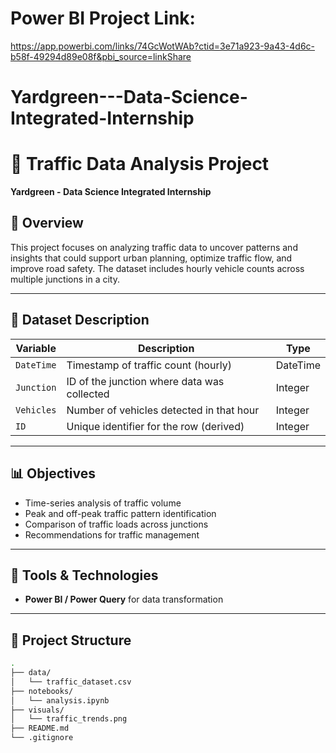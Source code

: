 # Power  BI Project Link:
https://app.powerbi.com/links/74GcWotWAb?ctid=3e71a923-9a43-4d6c-b58f-49294d89e08f&pbi_source=linkShare
# Yardgreen---Data-Science-Integrated-Internship
# 🚦 Traffic Data Analysis Project

**Yardgreen - Data Science Integrated Internship**

## 📌 Overview

This project focuses on analyzing traffic data to uncover patterns and insights that could support urban planning, optimize traffic flow, and improve road safety. The dataset includes hourly vehicle counts across multiple junctions in a city.

---

## 📁 Dataset Description

| Variable     | Description                                    | Type       |
|--------------|------------------------------------------------|------------|
| `DateTime`   | Timestamp of traffic count (hourly)            | DateTime   |
| `Junction`   | ID of the junction where data was collected    | Integer    |
| `Vehicles`   | Number of vehicles detected in that hour       | Integer    |
| `ID`         | Unique identifier for the row (derived)        | Integer    |

---

## 📊 Objectives

- Time-series analysis of traffic volume
- Peak and off-peak traffic pattern identification
- Comparison of traffic loads across junctions
- Recommendations for traffic management

---

## 🔧 Tools & Technologies


- **Power BI / Power Query** for data transformation


---

## 🚀 Project Structure

```bash
.
├── data/
│   └── traffic_dataset.csv
├── notebooks/
│   └── analysis.ipynb
├── visuals/
│   └── traffic_trends.png
├── README.md
└── .gitignore
